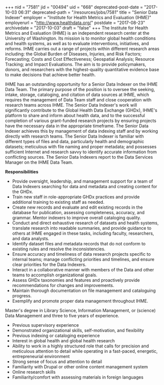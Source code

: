 +++
nid = "7581"
jid = "00494"
uid = "668"
deprecated-post-date = "2017-10-03 06:31"
deprecated-path = "/resources/jobs/7581"
title = "Senior Data Indexer"
employer = "Institute for Health Metrics and Evaluation (IHME)"
employerurl = "http://www.healthdata.org/"
postdate = "2017-08-23"
archivedate = "2017-10-03"
draft = "false"
+++
The Institute for Health Metrics and Evaluation (IHME) is an independent
research center at the University of Washington. Its mission is to
monitor global health conditions and health systems, as well as to
evaluate interventions, initiatives, and reforms. IHME carries out a
range of projects within different research areas including: the Global
Burden of Diseases, Injuries, and Risk Factors; Forecasting; Costs and
Cost Effectiveness; Geospatial Analysis; Resource Tracking; and Impact
Evaluations. The aim is to provide policymakers, donors, and researchers
with the highest-quality quantitative evidence base to make decisions
that achieve better health.

IHME has an outstanding opportunity for a Senior Data Indexer on the
IHME Data Team. The primary purpose of the position is to oversee the
seeking, intake, storage, cataloging, and citation of data sources at
IHME, which requires the management of Data Team staff and close
cooperation with research teams across IHME. The Senior Data Indexer's
work will significantly contribute to the Global Health Data Exchange
(GHDx), IHME's platform to share and inform about health data, and to
the successful completion of various grant-funded research projects by
ensuring projects have the necessary data in the appropriate timeframe.
The Senior Data Indexer achieves this by management of data indexing
staff and by working directly with research teams. The Senior Data
Indexer is familiar with different types of files and data, particularly
health and demographic datasets; meticulous with file naming and proper
metadata; and possesses sufficient Internet and research savvy to
identify accurate information from conflicting sources. The Senior Data
Indexers report to the Data Services Manager on the IHME Data Team.

**Responsibilities**

-   Provide oversight, leadership, and management support for a team of
    Data Indexers searching for data and metadata and creating content
    for the GHDx.
-   Train new staff in role-appropriate GHDx practices and provide
    additional training to existing staff as needed.
-   Create new records and evaluate and edit existing records in the
    database for publication, assessing completeness, accuracy, and
    grammar. Mentor indexers to improve overall cataloging quality.
-   Conduct and direct exhaustive research of datasets and health
    systems, translate research into readable summaries, and provide
    guidance to others at IHME engaged in these tasks, including
    faculty, researchers, and data analysts.
-   Identify dataset files and metadata records that do not conform to
    existing rules and resolve the inconsistencies.
-   Ensure accuracy and timeliness of data research projects specific to
    internal teams; manage conflicting priorities and timelines, and
    ensure clear priorities for the Data Indexers.
-   Interact in a collaborative manner with members of the Data and
    other teams to accomplish organizational goals.
-   Assess GHDx taxonomies and features and proactively provide
    recommendations for changes and improvements.
-   Maintain thorough documentation on file management and cataloguing
    progress.
-   Exemplify and promote proper data management throughout IHME.
  
Master's degree in Library Science, Information Management, or (science)
Data Management and three to five years of experience.

-   Previous supervisory experience
-   Demonstrated organizational skills, self-motivation, and flexibility
-   Previous indexing or cataloging experience
-   Interest in global health and global health research
-   Ability to work in a highly structured role that calls for precision
    and meticulous attention to detail while operating in a fast-paced,
    energetic, entrepreneurial environment
-   Strong sense of focus and attention to detail
-   Familiarity with Drupal or other online content management system
-   Online research skills
-   Familiarity/comfort with assessing materials in foreign languages
